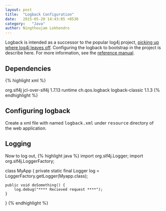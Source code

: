 ```yaml
---
layout: post
title:  "Logback Configuration"
date:   2015-05-20 14:43:05 +0530
category:	"Java"
author:	Ningthoujam Lokhendro
---
```

Logback is intended as a successor to the popular log4j project, [picking up where log4j leaves off][1]. 
Configuring the logback to bootstrap in the project is describe here. For more information, see the [reference manual][2].

## <span class="glyphicon glyphicon-pushpin" ></span> Dependencies
{% highlight xml %}
<!-- Logging -->
<dependency>
  <groupId>org.slf4j</groupId>
  <artifactId>jcl-over-slf4j</artifactId>
  <version>1.7.13</version>
  <scope>runtime</scope>
</dependency>
<dependency>
  <groupId>ch.qos.logback</groupId>
  <artifactId>logback-classic</artifactId>
  <version>1.1.3</version>
</dependency>
{% endhighlight %}

## <span class="glyphicon glyphicon-pushpin" ></span> Configuring logback
Create a xml file with named <kbd>logback.xml</kbd> under <kbd>resource</kbd> directory of the web application.

<script src="https://gist-it.appspot.com/github/ningthoujam-lokhendro/DeviceDetail/blob/master/redis-device-oui/src/main/resources/logback.xml?footer=minimal"></script>

## <span class="glyphicon glyphicon-pushpin" ></span> Logging
Now to log out,
{% highlight java %}
import org.slf4j.Logger;
import org.slf4j.LoggerFactory;

class MyApp {
	private static final Logger log = LoggerFactory.getLogger(Myapp.class);

	public void doSomething() {
		log.debug("**** Recieved request ****");
	}
}
{% endhighlight %}

[1]: http://logback.qos.ch/reasonsToSwitch.html
[2]: http://logback.qos.ch/manual/index.html